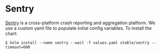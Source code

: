 # Sentry

[Sentry](https://sentry.io/) is a cross-platform crash reporting and aggregation platform. We use a custom yaml file to populate initial config variables. To install the chart:

```console
$ helm install --name sentry --wait -f values.yaml stable/sentry --timeout=600
```
